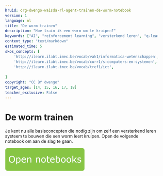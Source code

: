 ```yaml
---
hruid: org-dwengo-waisda-rl-agent-trainen-de-worm-notebook
version: 1
language: nl
title: "De worm trainen"
description: "Hoe train ik een worm om te kruipen?"
keywords: ["AI", "reïnforcement learning", "versterkend leren", "q-learning", "q-tabel"]
content_type: "text/markdown"
estimated_time: 5
skos_concepts: [
    'http://ilearn.ilabt.imec.be/vocab/vak1/informatica-wetenschappen', 
    'http://ilearn.ilabt.imec.be/vocab/curr1/s-computers-en-systemen',
    'http://ilearn.ilabt.imec.be/vocab/tref1/ict',

]
copyright: "CC BY dwengo"
target_ages: [14, 15, 16, 17, 18]
teacher_exclusive: False
---
```


# De worm trainen

Je kent nu alle basisconcepten die nodig zijn om zelf een versterkend leren systeem te bouwen die een worm leert kruipen. Open de volgende notebook om aan de slag te gaan.

[![](img/Knop.png "Knop")](https://kiks.ilabt.imec.be/hub/tmplogin?id=waisda_rl_worm "Notebook transfer learning")